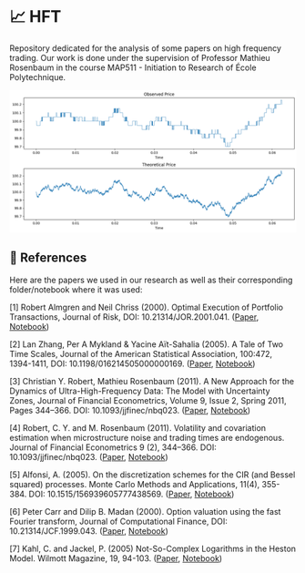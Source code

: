 # 📈 HFT

Repository dedicated for the analysis of some papers on high frequency trading. Our work is done under the supervision of Professor Mathieu Rosenbaum in the course MAP511 - Initiation to Research of École Polytechnique.

<p align="center">
  <img src="images/observed_price.png" />
</p>

## 📜 References

Here are the papers we used in our research as well as their corresponding folder/notebook where it was used:

[1] Robert Almgren and Neil Chriss (2000). Optimal Execution of Portfolio Transactions, Journal of Risk, DOI: 10.21314/JOR.2001.041. ([Paper](https://www.smallake.kr/wp-content/uploads/2016/03/optliq.pdf), [Notebook](https://github.com/nicolassinott/HFT/blob/main/notebooks/Optimal_Execution/simulation.ipynb))

[2] Lan Zhang, Per A Mykland \& Yacine Aït-Sahalia (2005). A Tale of Two Time Scales, Journal of the American Statistical Association, 100:472, 1394-1411, DOI: 10.1198/016214505000000169. ([Paper](https://www.tandfonline.com/doi/abs/10.1198/016214505000000169), [Notebook](https://github.com/nicolassinott/HFT/blob/main/notebooks/Integrated_volatility/monte_carlo.ipynb))

[3] Christian Y. Robert, Mathieu Rosenbaum (2011). A New Approach for the Dynamics of Ultra-High-Frequency Data: The Model with Uncertainty Zones, Journal of Financial Econometrics, Volume 9, Issue 2, Spring 2011, Pages 344–366. DOI: 10.1093/jjfinec/nbq023. ([Paper](https://doi.org/10.1093/jjfinec/nbq023), [Notebook](https://github.com/nicolassinott/HFT/blob/main/notebooks/Uncertainty_zones/model.ipynb))

[4] Robert, C. Y. and M. Rosenbaum (2011). Volatility and covariation estimation when microstructure noise and trading times are endogenous. Journal of Financial Econometrics 9 (2), 344–366. DOI: 10.1093/jjfinec/nbq023. ([Paper](https://onlinelibrary.wiley.com/doi/10.1111/j.1467-9965.2010.00454.x), [Notebook](https://github.com/nicolassinott/HFT/blob/main/notebooks/Uncertainty_zones/model.ipynb))

[5] Alfonsi, A. (2005). On the discretization schemes for the CIR (and Bessel squared) processes. Monte Carlo Methods and Applications, 11(4), 355-384. DOI: 10.1515/156939605777438569. ([Paper](https://doi.org/10.1515/156939605777438569), [Notebook](https://github.com/nicolassinott/HFT/blob/main/notebooks/Heston_Model/simulation.ipynb))

[6] Peter Carr and Dilip B. Madan (2000). Option valuation using the fast Fourier transform, Journal of Computational Finance, DOI: 10.21314/JCF.1999.043. ([Paper](https://www.risk.net/journal-of-computational-finance/2160495/option-valuation-using-the-fast-fourier-transform), [Notebook](https://github.com/nicolassinott/HFT/blob/main/notebooks/fft/model.ipynb))

[7] Kahl, C. and Jackel, P. (2005) Not-So-Complex Logarithms in the Heston Model. Wilmott Magazine, 19, 94-103. ([Paper](https://wilmott.com/not-so-complex-logarithms-in-the-heston-model/), [Notebook](https://github.com/nicolassinott/HFT/blob/main/notebooks/fft/model.ipynb))